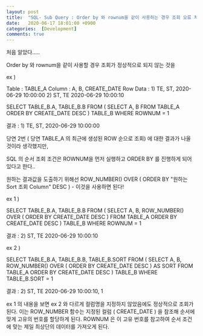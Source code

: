 ```yaml
---
layout: post
title:  "SQL- Sub Query : Order by 와 rownum을 같이 사용하는 경우 조회 오류 처리"
date:   2020-06-17 18:01:00 +0900
categories:  [Development]
comments: true
---
```


처음 알았다.....

Order by 와 rownum을 같이 사용할 경우 조회가 정상적으로 되지 않는 것을


ex )

Table    : TABLE_A
Column   :     A,  B, CREATE_DATE
Row Data : 1) TE, ST, 2020-06-29 10:00:00
           2) ST, TE  2020-06-29 10:00:10


SELECT TABLE_B.A, TABLE_B.B
  FROM (  SELECT A, B
            FROM TABLE_A
          ORDER BY CREATE_DATE DESC
       ) TABLE_B
 WHERE ROWNUM = 1
 
 결과 : 1) TE, ST, 2020-06-29 10:00:00
 
 
 당연 2번 ( 당연 TABLE_A 의 최근에 생성된 ROW 순으로 조회) 에 대한 결과가 나올 것이라 생각했지만, 
 
 SQL 의 순서 조회 조건은 ROWNUM을 먼저 실행하고 ORDER BY 를 진행하게 되어있다고 한다..
 
 
 원하는 결과값을 도출하기 위해선 ROW_NUMBER() OVER ( ORDER BY "원하는 Sort 조회 Column" DESC ) - 이것을 사용하면 된다!



ex 1 )

SELECT TABLE_B.A, TABLE_B.B
  FROM (  SELECT A, B, ROW_NUMBER() OVER ( ORDER BY CREATE_DATE DESC )
            FROM TABLE_A
          ORDER BY CREATE_DATE DESC
       ) TABLE_B
 WHERE ROWNUM = 1

결과 : 2) ST, TE  2020-06-29 10:00:10


ex 2 )

SELECT TABLE_B.A, TABLE_B.B, TABLE_B.SORT
  FROM (  SELECT A, B, ROW_NUMBER() OVER ( ORDER BY CREATE_DATE DESC ) AS SORT
            FROM TABLE_A
          ORDER BY CREATE_DATE DESC
       ) TABLE_B
 WHERE TABLE_B.SORT = 1

결과 : 2) ST, TE  2020-06-29 10:00:10, 1



ex 1 의 내용을 보면 ex 2 와 다르게 컬럼명을 지정하지 않았음에도 정상적으로 조회가 된다.
이는 ROW_NUMBER 함수는 지정된 컬럼 ( CREATE_DATE ) 을 참조해 순서에 맞게 고유의 번호를 할당하게 된다.
ROWNUM 은 이 고유 번호를 참고하여 순서 조건에 맞는 제일 최상단의 데이터를 가져오게 된다.
